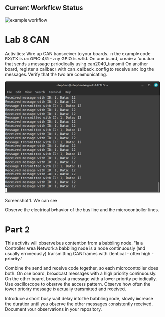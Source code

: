 ## Current Workflow Status

![example workflow](https://github.com/uofu-emb/2024-Lab8-Chase-Stephen.git/actions/workflows/main.yml/badge.svg)

# Lab 8 CAN
Activities:
Wire up CAN transceiver to your boards. In the example code RX/TX is on GPIO 4/5 - any GPIO is valid.
On one board, create a function that sends a message periodically using can2040_transmit
On another board, register a callback with can_callback_config to receive and log the messages.
Verify that the two are communicating.

![Application Screenshot](https://github.com/uofu-emb/2024-Lab8-Chase-Stephen/blob/working/images/Lab8_1.png)

Screenshot 1.
We can see 

Observe the electrical behavior of the bus line and the microcontroller lines.

# Part 2
This activity will observe bus contention from a babbling node. "In a Controller Area Network a babbling node is a node continuously (and usually erroneously) transmitting CAN frames with identical - often high - priority."

Combine the send and receive code together, so each microcontroller does both.
On one board, broadcast messages with a high priority continuously.
On the other board, broadcast a message with a lower priority periodically.
Use oscilloscope to observe the access pattern.
Observe how often the lower priority message is actually transmitted and received.




Introduce a short busy wait delay into the babbling node, slowly increase the duration until you observe the other messages consistently received.
Document your observations in your repository.